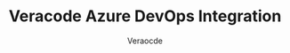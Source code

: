 ---
layout: post
repolink: "https://dev.azure.com/jtotzek/_git/VeracodeYMLPipelineTemplatesApp"
title: "Veracode Azure DevOps Integration"
description: "A documentation how to integrate Veracode into Azure DevOps"
author: "Veraocde"
author-link: "https://github.com/veracode/"
content-type: "documentations"
repo: "github"
repo_title: "veracode-azuredevops-documentation"
---